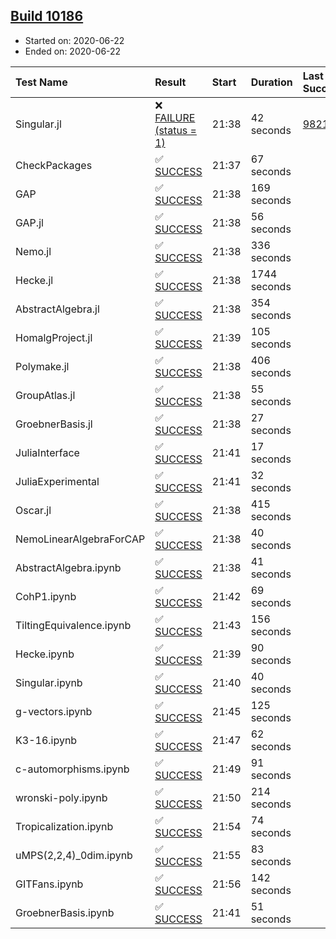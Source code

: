## [Build 10186](https://oscarci.mathematik.uni-kl.de/job/oscar/10186/)

* Started on: 2020-06-22
* Ended on: 2020-06-22

| Test Name    | Result | Start | Duration | Last Success | First Failure |
|:-------------|:-------|:------|:---------|:-------------|:--------------|
| Singular.jl | ❌ [FAILURE (status = 1)](https://oscarci.mathematik.uni-kl.de/job/oscar/10186/artifact/logs/build-10186/Singular.jl.log) | 21:38 | 42 seconds | [9821](https://oscarci.mathematik.uni-kl.de/job/oscar/9821/) | [9822](https://oscarci.mathematik.uni-kl.de/job/oscar/9822/) |
| CheckPackages | ✅ [SUCCESS](https://oscarci.mathematik.uni-kl.de/job/oscar/10186/artifact/logs/build-10186/CheckPackages.log) | 21:37 | 67 seconds |  |  |
| GAP | ✅ [SUCCESS](https://oscarci.mathematik.uni-kl.de/job/oscar/10186/artifact/logs/build-10186/GAP.log) | 21:38 | 169 seconds |  |  |
| GAP.jl | ✅ [SUCCESS](https://oscarci.mathematik.uni-kl.de/job/oscar/10186/artifact/logs/build-10186/GAP.jl.log) | 21:38 | 56 seconds |  |  |
| Nemo.jl | ✅ [SUCCESS](https://oscarci.mathematik.uni-kl.de/job/oscar/10186/artifact/logs/build-10186/Nemo.jl.log) | 21:38 | 336 seconds |  |  |
| Hecke.jl | ✅ [SUCCESS](https://oscarci.mathematik.uni-kl.de/job/oscar/10186/artifact/logs/build-10186/Hecke.jl.log) | 21:38 | 1744 seconds |  |  |
| AbstractAlgebra.jl | ✅ [SUCCESS](https://oscarci.mathematik.uni-kl.de/job/oscar/10186/artifact/logs/build-10186/AbstractAlgebra.jl.log) | 21:38 | 354 seconds |  |  |
| HomalgProject.jl | ✅ [SUCCESS](https://oscarci.mathematik.uni-kl.de/job/oscar/10186/artifact/logs/build-10186/HomalgProject.jl.log) | 21:39 | 105 seconds |  |  |
| Polymake.jl | ✅ [SUCCESS](https://oscarci.mathematik.uni-kl.de/job/oscar/10186/artifact/logs/build-10186/Polymake.jl.log) | 21:38 | 406 seconds |  |  |
| GroupAtlas.jl | ✅ [SUCCESS](https://oscarci.mathematik.uni-kl.de/job/oscar/10186/artifact/logs/build-10186/GroupAtlas.jl.log) | 21:38 | 55 seconds |  |  |
| GroebnerBasis.jl | ✅ [SUCCESS](https://oscarci.mathematik.uni-kl.de/job/oscar/10186/artifact/logs/build-10186/GroebnerBasis.jl.log) | 21:38 | 27 seconds |  |  |
| JuliaInterface | ✅ [SUCCESS](https://oscarci.mathematik.uni-kl.de/job/oscar/10186/artifact/logs/build-10186/JuliaInterface.log) | 21:41 | 17 seconds |  |  |
| JuliaExperimental | ✅ [SUCCESS](https://oscarci.mathematik.uni-kl.de/job/oscar/10186/artifact/logs/build-10186/JuliaExperimental.log) | 21:41 | 32 seconds |  |  |
| Oscar.jl | ✅ [SUCCESS](https://oscarci.mathematik.uni-kl.de/job/oscar/10186/artifact/logs/build-10186/Oscar.jl.log) | 21:38 | 415 seconds |  |  |
| NemoLinearAlgebraForCAP | ✅ [SUCCESS](https://oscarci.mathematik.uni-kl.de/job/oscar/10186/artifact/logs/build-10186/NemoLinearAlgebraForCAP.log) | 21:38 | 40 seconds |  |  |
| AbstractAlgebra.ipynb | ✅ [SUCCESS](https://oscarci.mathematik.uni-kl.de/job/oscar/10186/artifact/logs/build-10186/AbstractAlgebra.ipynb.log) | 21:38 | 41 seconds |  |  |
| CohP1.ipynb | ✅ [SUCCESS](https://oscarci.mathematik.uni-kl.de/job/oscar/10186/artifact/logs/build-10186/CohP1.ipynb.log) | 21:42 | 69 seconds |  |  |
| TiltingEquivalence.ipynb | ✅ [SUCCESS](https://oscarci.mathematik.uni-kl.de/job/oscar/10186/artifact/logs/build-10186/TiltingEquivalence.ipynb.log) | 21:43 | 156 seconds |  |  |
| Hecke.ipynb | ✅ [SUCCESS](https://oscarci.mathematik.uni-kl.de/job/oscar/10186/artifact/logs/build-10186/Hecke.ipynb.log) | 21:39 | 90 seconds |  |  |
| Singular.ipynb | ✅ [SUCCESS](https://oscarci.mathematik.uni-kl.de/job/oscar/10186/artifact/logs/build-10186/Singular.ipynb.log) | 21:40 | 40 seconds |  |  |
| g-vectors.ipynb | ✅ [SUCCESS](https://oscarci.mathematik.uni-kl.de/job/oscar/10186/artifact/logs/build-10186/g-vectors.ipynb.log) | 21:45 | 125 seconds |  |  |
| K3-16.ipynb | ✅ [SUCCESS](https://oscarci.mathematik.uni-kl.de/job/oscar/10186/artifact/logs/build-10186/K3-16.ipynb.log) | 21:47 | 62 seconds |  |  |
| c-automorphisms.ipynb | ✅ [SUCCESS](https://oscarci.mathematik.uni-kl.de/job/oscar/10186/artifact/logs/build-10186/c-automorphisms.ipynb.log) | 21:49 | 91 seconds |  |  |
| wronski-poly.ipynb | ✅ [SUCCESS](https://oscarci.mathematik.uni-kl.de/job/oscar/10186/artifact/logs/build-10186/wronski-poly.ipynb.log) | 21:50 | 214 seconds |  |  |
| Tropicalization.ipynb | ✅ [SUCCESS](https://oscarci.mathematik.uni-kl.de/job/oscar/10186/artifact/logs/build-10186/Tropicalization.ipynb.log) | 21:54 | 74 seconds |  |  |
| uMPS(2,2,4)_0dim.ipynb | ✅ [SUCCESS](https://oscarci.mathematik.uni-kl.de/job/oscar/10186/artifact/logs/build-10186/uMPS-2-2-4-_0dim.ipynb.log) | 21:55 | 83 seconds |  |  |
| GITFans.ipynb | ✅ [SUCCESS](https://oscarci.mathematik.uni-kl.de/job/oscar/10186/artifact/logs/build-10186/GITFans.ipynb.log) | 21:56 | 142 seconds |  |  |
| GroebnerBasis.ipynb | ✅ [SUCCESS](https://oscarci.mathematik.uni-kl.de/job/oscar/10186/artifact/logs/build-10186/GroebnerBasis.ipynb.log) | 21:41 | 51 seconds |  |  |
